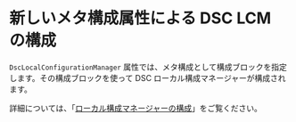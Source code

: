 # 新しいメタ構成属性による DSC LCM の構成

`DscLocalConfigurationManager` 属性では、メタ構成として構成ブロックを指定します。その構成ブロックを使って DSC ローカル構成マネージャーが構成されます。 

詳細については、「[ローカル構成マネージャーの構成](../dsc/metaConfig.md)」をご覧ください。

<!--HONumber=Jun16_HO4-->


